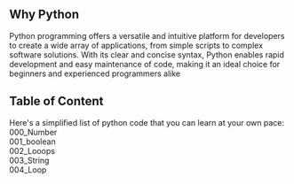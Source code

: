 ## Why Python

Python programming offers a versatile and intuitive platform for developers to create a wide array of applications, from simple scripts to complex software solutions. With its clear and concise syntax, Python enables rapid development and easy maintenance of code, making it an ideal choice for beginners and experienced programmers alike

## Table of Content

Here's a simplified list of python code that you can learn at your own pace:
000_Number <br/>
001_boolean <br/>
002_Looops <br/>
003_String <br/>
004_Loop <br/>
